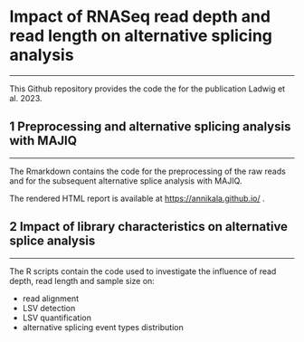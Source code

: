 # Impact of RNASeq read depth and read length on alternative splicing analysis
****
This Github repository provides the code the for the publication Ladwig et al. 2023.

## 1 Preprocessing and alternative splicing analysis with MAJIQ
****
The Rmarkdown contains the code for the preprocessing of the raw reads and for the subsequent alternative splice analysis with MAJIQ.

The rendered HTML report is available at https://annikala.github.io/ . 

## 2 Impact of library characteristics on alternative splice analysis
****
The R scripts contain the code used to investigate the influence of read depth, read length and sample size on: 
- read alignment
- LSV detection
- LSV quantification
- alternative splicing event types distribution



